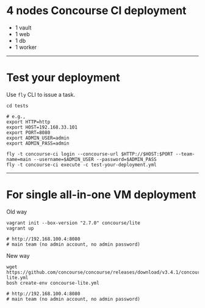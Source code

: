 # 4 nodes Concourse CI deployment

* 1 vault
* 1 web
* 1 db
* 1 worker

---

# Test your deployment

Use `fly` CLI to issue a task.

```
cd tests

# e.g.,
export HTTP=http
export HOST=192.168.33.101
export PORT=8080
export ADMIN_USER=admin
export ADMIN_PASS=admin

fly -t concourse-ci login --concourse-url $HTTP://$HOST:$PORT --team-name=main --username=$ADMIN_USER --password=$ADMIN_PASS
fly -t concourse-ci execute -c test-your-deployment.yml
```

---

# For single all-in-one VM deployment

Old way

```
vagrant init --box-version "2.7.0" concourse/lite
vagrant up

# http://192.168.100.4:8080
# main team (no admin account, no admin password)
```

New way

```
wget https://github.com/concourse/concourse/releases/download/v3.4.1/concourse-lite.yml
bosh create-env concourse-lite.yml

# http://192.168.100.4:8080
# main team (no admin account, no admin password)
```

